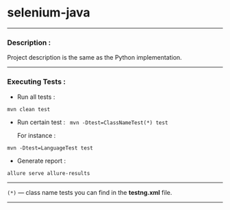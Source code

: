 # selenium-java
- - -
### Description :
Project description  is the same as the Python implementation.
- - -
### Executing Tests :
- Run all tests : 
```text
mvn clean test
```
- Run certain test : ` mvn -Dtest=ClassNameTest(*) test`
  
  For instance :
```text
mvn -Dtest=LanguageTest test
```
- Generate report :
```text
allure serve allure-results
```
- - -
`(*)` — class name tests you can find in the **testng.xml** file.
- - -